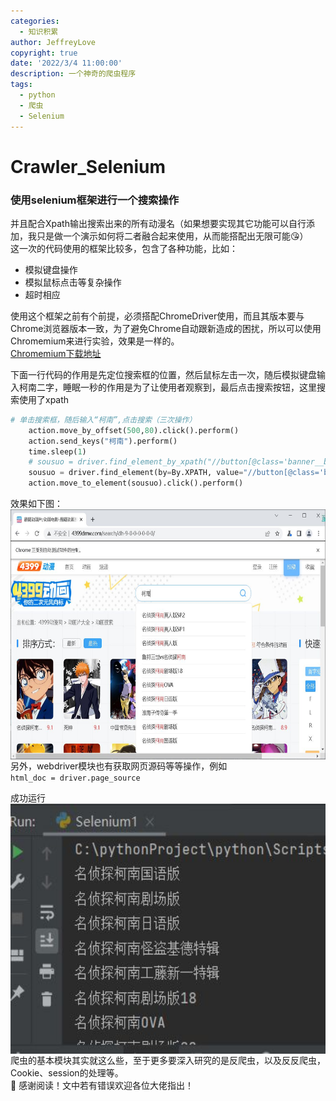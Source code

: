 ```yaml
---
categories:
  - 知识积累
author: JeffreyLove
copyright: true
date: '2022/3/4 11:00:00'
description: 一个神奇的爬虫程序
tags:
  - python
  - 爬虫
  - Selenium
---
```

# Crawler_Selenium  

### 使用selenium框架进行一个搜索操作  

并且配合Xpath输出搜索出来的所有动漫名（如果想要实现其它功能可以自行添加，我只是做一个演示如何将二者融合起来使用，从而能搭配出无限可能:kissing_heart:）    
这一次的代码使用的框架比较多，包含了各种功能，比如：  
- 模拟键盘操作
- 模拟鼠标点击等复杂操作
- 超时相应

使用这个框架之前有个前提，必须搭配ChromeDriver使用，而且其版本要与Chrome浏览器版本一致，为了避免Chrome自动跟新造成的困扰，所以可以使用Chromemium来进行实验，效果是一样的。  
[Chromemium下载地址](https://vikyd.github.io/download-chromium-history-version/#/)

下面一行代码的作用是先定位搜索框的位置，然后鼠标左击一次，随后模拟键盘输入柯南二字，睡眠一秒的作用是为了让使用者观察到，最后点击搜索按钮，这里搜索使用了xpath  
```python
# 单击搜索框，随后输入“柯南”,点击搜索（三次操作）
    action.move_by_offset(500,80).click().perform()
    action.send_keys("柯南").perform()
    time.sleep(1)
    # sousuo = driver.find_element_by_xpath("//button[@class='banner__btn']/span")这一条版本过时
    sousuo = driver.find_element(by=By.XPATH, value="//button[@class='banner__btn']/span")
    action.move_to_element(sousuo).click().perform()
```  
效果如下图：  
<img src="https://github.com/Jeffrey-love/Crawler_Selenium/blob/main/Pictures/1.jpg" width = "650" height = "400" alt="" align=center />    
另外，webdriver模块也有获取网页源码等等操作，例如  
`html_doc = driver.page_source`    

成功运行  
<img src="https://github.com/Jeffrey-love/Crawler_Selenium/blob/main/Pictures/2.jpg" width = "550" height = "400" alt="" align=center />    
爬虫的基本模块其实就这么些，至于更多要深入研究的是反爬虫，以及反反爬虫，Cookie、session的处理等。  
:pray:
感谢阅读！文中若有错误欢迎各位大佬指出！
